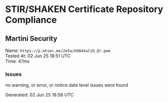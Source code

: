 # STIR/SHAKEN Certificate Repository Compliance

## Martini Security

Name: `https://p.mtsec.me/2e5a/U984XuCiO_Qr.pem`\
Tested At: 02 Jun 25 18:51 UTC\
Time: 47ms

### Issues

no warning, or error, or notice date level issues were found

Generated: 02 Jun 25 18:58 UTC